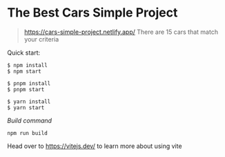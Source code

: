 # The Best Cars Simple Project

> https://cars-simple-project.netlify.app/
> There are 15 cars that match your criteria

Quick start:

```
$ npm install
$ npm start
```

```
$ pnpm install
$ pnpm start
```

```
$ yarn install
$ yarn start
```

_Build command_

```
npm run build
```

Head over to https://vitejs.dev/ to learn more about using vite
